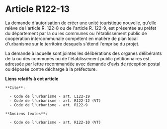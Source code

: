 # Article R122-13

La demande d'autorisation de créer une unité touristique nouvelle, qu'elle relève de l'article R. 122-8 ou de l'article R.
122-9, est présentée au préfet du département par la ou les communes ou l'établissement public de coopération intercommunale
compétent en matière de plan local d'urbanisme sur le territoire desquels s'étend l'emprise du projet.

La demande à laquelle sont jointes les délibérations des organes délibérants de la ou des communes ou de l'établissement
public pétitionnaires est adressée par lettre recommandée avec demande d'avis de réception postal ou déposée contre décharge
à la préfecture.

**Liens relatifs à cet article**

	**Cite**:

	  - Code de l'urbanisme - art. L122-19
	  - Code de l'urbanisme - art. R122-12 (VT)
	  - Code de l'urbanisme - art. R122-9

	**Anciens textes**:

	  - Code de l'urbanisme - art. R122-10 (VT)
